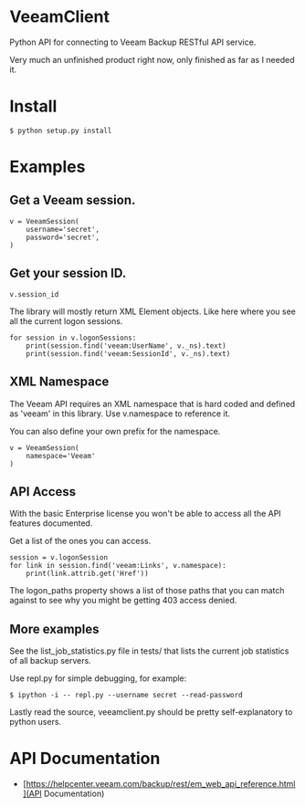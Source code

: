 # VeeamClient

Python API for connecting to Veeam Backup RESTful API service.

Very much an unfinished product right now, only finished as far as I needed it.

# Install

	$ python setup.py install

# Examples

## Get a Veeam session.

	v = VeeamSession(
		username='secret',
		password='secret',
	)

## Get your session ID.

	v.session_id

The library will mostly return XML Element objects. Like here where you see all the current logon sessions.

	for session in v.logonSessions:
		print(session.find('veeam:UserName', v._ns).text)
		print(session.find('veeam:SessionId', v._ns).text)

## XML Namespace 

The Veeam API requires an XML namespace that is hard coded and defined as 'veeam' in this library. Use v.namespace to reference it.

You can also define your own prefix for the namespace. 

	v = VeeamSession(
		namespace='Veeam'
	)

## API Access

With the basic Enterprise license you won't be able to access all the API features documented. 

Get a list of the ones you can access.

	session = v.logonSession
	for link in session.find('veeam:Links', v.namespace):
		print(link.attrib.get('Href'))

The logon\_paths property shows a list of those paths that you can match against to see why you might be getting 403 access denied.

## More examples

See the list\_job\_statistics.py file in tests/ that lists the current job statistics of all backup servers.

Use repl.py for simple debugging, for example:

	$ ipython -i -- repl.py --username secret --read-password

Lastly read the source, veeamclient.py should be pretty self-explanatory to python users.

# API Documentation

* [https://helpcenter.veeam.com/backup/rest/em_web_api_reference.html](API Documentation)
